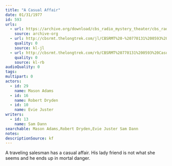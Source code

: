 ```yaml
---
title: "A Casual Affair"
date: 01/31/1977
id: 593
urls: 
  - url: https://archive.org/download/cbs_radio_mystery_theater/cbs_radio_mystery_theater-0551-0600.zip/cbs_radio_mystery_theater-0551-0600%2Fcbsrmt_0593_a_casual_affair.mp3
    source: archive-org
  - url: http://cbsrmt.thelongtrek.com/jl/CBSRMT%20-%20770131%200593%20A%20Casual%20Affair_jl.mp3
    quality: 0
    source: kl-jl
  - url: http://cbsrmt.thelongtrek.com/rb/CBSRMT%20770131%200593%20Casual%20Affair_wbbm_rb%20slow.mp3
    quality: 0
    source: kl-rb
audioQuality: 0
tags: 
multipart: 0
actors:  
  - id: 29
    name: Mason Adams  
  - id: 16
    name: Robert Dryden  
  - id: 10
    name: Evie Juster
writers:  
  - id: 13
    name: Sam Dann
searchable: Mason Adams,Robert Dryden,Evie Juster Sam Dann
notes: 
descriptionSource: kf
---
```

A traveling salesman has a casual affair. His lady friend is not what she seems and he ends up in mortal danger.